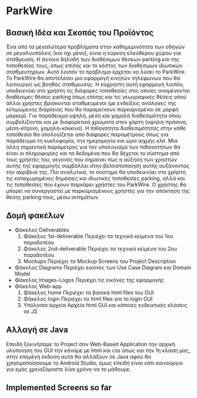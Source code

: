 # ParkWire

## Βασική Ιδέα και Σκοπός του Προϊόντος
Ένα από τα μεγαλύτερα προβλήματα στην καθημερινότητα των οδηγών σε μεγαλουπόλεις (και όχι μόνο), είναι η εύρεση ελεύθερου χώρου για στάθμευση. Η άγνοια δηλαδή των διαθέσιμων θέσεων parking και της τοποθεσίας τους, όπως επίσης και το κόστος των διαθέσιμων ιδιωτικών σταθμευτηρίων. Αυτό λοιπόν το πρόβλημα έρχεται να λύσει το ParkWire. Το ParkWire θα αποτελέσει μια εφαρμογή κινητών τηλεφώνων που θα λειτουργεί ως βοηθός στάθμευσης. Η εύχρηστη αυτή εφαρμογή λοιπόν, υποδεικνύει στο χρήστη τις διάφορες τοποθεσίες στις οποίες αναμένονται διαθέσιμες θέσεις parking όπως επίσης και τις γεωγραφικές θέσεις οπού άλλοι χρήστες βρίσκονται σταθμευμένοι (με ενδείξεις ανάλογες της εκτιμώμενης διάρκειας που θα παραμείνουν παρκαρισμένοι σε μορφή μάρκερ). Για παράδειγμα υψηλή, μέση και χαμηλή διαθεσιμότητα όπου συμβολίζονται και με διαφορετικά χρώματα στον χάρτη (υψηλή-πράσινο, μέση-κίτρινο, χαμηλή-κόκκινο). Η πιθανότητα διαθεσιμότητας στην κάθε τοποθεσία θα υπολογίζεται από διάφορες παραμέτρους όπως για παράδειγμα τη κυκλοφορία, την ημερομηνία και ώρα αιχμής κλπ. Μια άλλη σημαντική παράμετρος για τον υπολογισμό των πιθανοτήτων θα είναι οι πληροφορίες και τα δεδομένα που θα δέχεται το σύστημα από τους χρήστες του, γεγονός που σημαίνει πως η αύξηση των χρηστών αυτής της εφαρμογής συμβάλλει στην βελτιστοποίηση αυτής αυξάνοντας την ακρίβεια της. Πιο αναλυτικά, το σύστημα θα υποδεικνύει στο χρήστη τις καταχωρημένες δημόσιες και ιδιωτικές τοποθεσίες parking, αλλά και τις τοποθεσίες που έχουν παρκάρει χρήστες του ParkWire. Ο χρήστης θα μπορεί να συνεργαστεί με παρκαρισμένους χρήστες για την απόκτηση της θέσης parking τους, μέσω αιτημάτων. 

## Δομή φακέλων
* Φάκελος Deliverables
  1. Φάκελος 1st-deliverable
    Περιέχει τα τεχνικά κείμενα του 1ου παραδοτέου
  2. Φάκελος 2nd-deliverable
    Περιέχει τα τεχνικά κείμενα του 2ου παραδοτέου
  3. Mockups
    Περιέχει τα Mockup Screens του Project Description
* Φάκελος Diagrams
  Περιέχει εικόνες των Use Case Diagram και Domain Model
* Φάκελος Images-Logos
  Περιέχει τις εικόνες της εφαρμογής
* Φάκελος Web-app
  1. Φάκελος home
    Περιέχει τα βασικά html files του GUI
  2. Φάκελος login
    Περιέχει τα html files για το login GUI
  3. Υπόλοιπα αρχεία
    Αρχεία html GUI και κάποιες ενδεικτικές κλάσεις σε JS

## Αλλαγή σε Java
Επειδή ξεκινήσαμε το Project σαν Web-Based Application την αρχική υλοποίηση του GUI την κάναμε με html και css όπως και την 1η κλάση μας, στην επομένη έκδοση αυτά θα αλλάξουν σε Java αφού θα χρησιμοποίησουμε το Android Studio, όμως επειδή είναι κάτι καινούργιο για εμάς χρειαζόμαστε λίγο χρόνο να το μάθουμε.

## Implemented Screens so far
